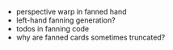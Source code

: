 - perspective warp in fanned hand
- left-hand fanning generation?
- todos in fanning code
- why are fanned cards sometimes truncated?
